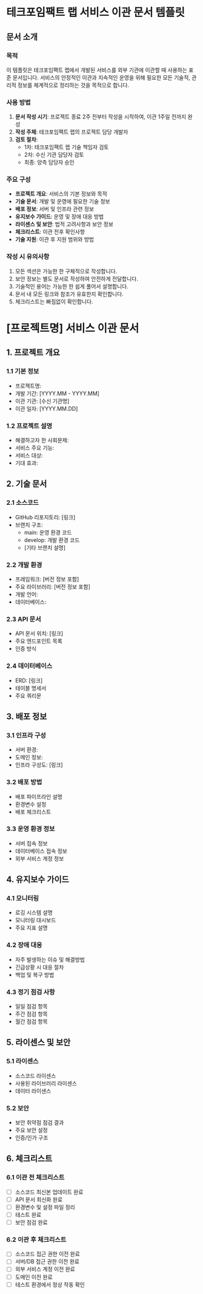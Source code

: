 # 테크포임팩트 랩 서비스 이관 문서 템플릿

## 문서 소개

### 목적
이 템플릿은 테크포임팩트 랩에서 개발된 서비스를 외부 기관에 이관할 때 사용하는 표준 문서입니다. 서비스의 안정적인 이관과 지속적인 운영을 위해 필요한 모든 기술적, 관리적 정보를 체계적으로 정리하는 것을 목적으로 합니다.

### 사용 방법
1. **문서 작성 시기**: 프로젝트 종료 2주 전부터 작성을 시작하여, 이관 1주일 전까지 완성
2. **작성 주체**: 테크포임팩트 랩의 프로젝트 담당 개발자
3. **검토 절차**: 
   - 1차: 테크포임팩트 랩 기술 책임자 검토
   - 2차: 수신 기관 담당자 검토
   - 최종: 양측 담당자 승인

### 주요 구성
- **프로젝트 개요**: 서비스의 기본 정보와 목적
- **기술 문서**: 개발 및 운영에 필요한 기술 정보
- **배포 정보**: 서버 및 인프라 관련 정보
- **유지보수 가이드**: 운영 및 장애 대응 방법
- **라이센스 및 보안**: 법적 고려사항과 보안 정보
- **체크리스트**: 이관 전후 확인사항
- **기술 지원**: 이관 후 지원 범위와 방법

### 작성 시 유의사항
1. 모든 섹션은 가능한 한 구체적으로 작성합니다.
2. 보안 정보는 별도 문서로 작성하여 안전하게 전달합니다.
3. 기술적인 용어는 가능한 한 쉽게 풀어서 설명합니다.
4. 문서 내 모든 링크와 참조가 유효한지 확인합니다.
5. 체크리스트는 빠짐없이 확인합니다.

# [프로젝트명] 서비스 이관 문서

## 1. 프로젝트 개요

### 1.1 기본 정보
- 프로젝트명: 
- 개발 기간: [YYYY.MM - YYYY.MM]
- 이관 기관: [수신 기관명]
- 이관 일자: [YYYY.MM.DD]

### 1.2 프로젝트 설명
- 해결하고자 한 사회문제:
- 서비스 주요 기능:
- 서비스 대상:
- 기대 효과:

## 2. 기술 문서

### 2.1 소스코드
- GitHub 리포지토리: [링크]
- 브랜치 구조:
  - main: 운영 환경 코드
  - develop: 개발 환경 코드
  - [기타 브랜치 설명]

### 2.2 개발 환경
- 프레임워크: [버전 정보 포함]
- 주요 라이브러리: [버전 정보 포함]
- 개발 언어:
- 데이터베이스:

### 2.3 API 문서
- API 문서 위치: [링크]
- 주요 엔드포인트 목록
- 인증 방식

### 2.4 데이터베이스
- ERD: [링크]
- 테이블 명세서
- 주요 쿼리문

## 3. 배포 정보

### 3.1 인프라 구성
- 서버 환경:
- 도메인 정보:
- 인프라 구성도: [링크]

### 3.2 배포 방법
- 배포 파이프라인 설명
- 환경변수 설정
- 배포 체크리스트

### 3.3 운영 환경 정보
- 서버 접속 정보
- 데이터베이스 접속 정보
- 외부 서비스 계정 정보

## 4. 유지보수 가이드

### 4.1 모니터링
- 로깅 시스템 설명
- 모니터링 대시보드
- 주요 지표 설명

### 4.2 장애 대응
- 자주 발생하는 이슈 및 해결방법
- 긴급상황 시 대응 절차
- 백업 및 복구 방법

### 4.3 정기 점검 사항
- 일일 점검 항목
- 주간 점검 항목
- 월간 점검 항목

## 5. 라이센스 및 보안

### 5.1 라이센스
- 소스코드 라이센스
- 사용된 라이브러리 라이센스
- 데이터 라이센스

### 5.2 보안
- 보안 취약점 점검 결과
- 주요 보안 설정
- 인증/인가 구조

## 6. 체크리스트

### 6.1 이관 전 체크리스트
- [ ] 소스코드 최신본 업데이트 완료
- [ ] API 문서 최신화 완료
- [ ] 환경변수 및 설정 파일 정리
- [ ] 테스트 완료
- [ ] 보안 점검 완료

### 6.2 이관 후 체크리스트
- [ ] 소스코드 접근 권한 이전 완료
- [ ] 서버/DB 접근 권한 이전 완료
- [ ] 외부 서비스 계정 이전 완료
- [ ] 도메인 이전 완료
- [ ] 테스트 환경에서 정상 작동 확인